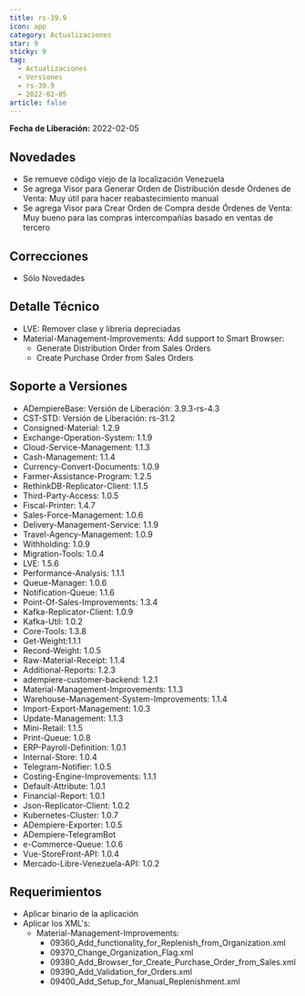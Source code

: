 ```yaml
---
title: rs-39.9
icon: app
category: Actualizaciones
star: 9
sticky: 9
tag:
  - Actualizaciones
  - Versiones
  - rs-39.9
  - 2022-02-05
article: false
---
```


**Fecha de Liberación:** 2022-02-05

## Novedades

- Se remueve código viejo de la localización Venezuela
- Se agrega Visor para Generar Orden de Distribución desde Órdenes de Venta: Muy útil para hacer reabastecimiento manual
- Se agrega Visor para Crear Orden de Compra desde Órdenes de Venta: Muy bueno para las compras intercompañías basado en ventas de tercero

## Correcciones

- Sólo Novedades

## Detalle Técnico

- LVE: Remover clase y libreria depreciadas
- Material-Management-Improvements: Add support to Smart Browser:
    - Generate Distribution Order from Sales Orders
    - Create Purchase Order from Sales Orders

## Soporte a Versiones

- ADempiereBase: Versión de Liberación: 3.9.3-rs-4.3
- CST-STD: Versión de Liberación: rs-31.2
- Consigned-Material: 1.2.9
- Exchange-Operation-System: 1.1.9
- Cloud-Service-Management: 1.1.3
- Cash-Management: 1.1.4
- Currency-Convert-Documents: 1.0.9
- Farmer-Assistance-Program: 1.2.5
- RethinkDB-Replicator-Client: 1.1.5
- Third-Party-Access: 1.0.5
- Fiscal-Printer: 1.4.7
- Sales-Force-Management: 1.0.6
- Delivery-Management-Service: 1.1.9
- Travel-Agency-Management: 1.0.9
- Withholding: 1.0.9
- Migration-Tools: 1.0.4
- LVE: 1.5.6
- Performance-Analysis: 1.1.1
- Queue-Manager: 1.0.6
- Notification-Queue: 1.1.6
- Point-Of-Sales-Improvements: 1.3.4
- Kafka-Replicator-Client: 1.0.9
- Kafka-Util: 1.0.2
- Core-Tools: 1.3.8
- Get-Weight:1.1.1
- Record-Weight: 1.0.5
- Raw-Material-Receipt: 1.1.4
- Additional-Reports: 1.2.3
- adempiere-customer-backend: 1.2.1
- Material-Management-Improvements: 1.1.3
- Warehouse-Management-System-Improvements: 1.1.4
- Import-Export-Management: 1.0.3
- Update-Management: 1.1.3
- Mini-Retail: 1.1.5
- Print-Queue: 1.0.8
- ERP-Payroll-Definition: 1.0.1
- Internal-Store: 1.0.4
- Telegram-Notifier: 1.0.5
- Costing-Engine-Improvements: 1.1.1
- Default-Attribute: 1.0.1
- Financial-Report: 1.0.1
- Json-Replicator-Client: 1.0.2
- Kubernetes-Cluster: 1.0.7
- ADempiere-Exporter: 1.0.5
- ADempiere-TelegramBot
- e-Commerce-Queue: 1.0.6
- Vue-StoreFront-API: 1.0.4
- Mercado-Libre-Venezuela-API: 1.0.2

## Requerimientos

- Aplicar binario de la aplicación
- Aplicar los XML's:
    - Material-Management-Improvements:
        - 09360_Add_functionality_for_Replenish_from_Organization.xml
        - 09370_Change_Organization_Flag.xml
        - 09380_Add_Browser_for_Create_Purchase_Order_from_Sales.xml
        - 09390_Add_Validation_for_Orders.xml
        - 09400_Add_Setup_for_Manual_Replenishment.xml